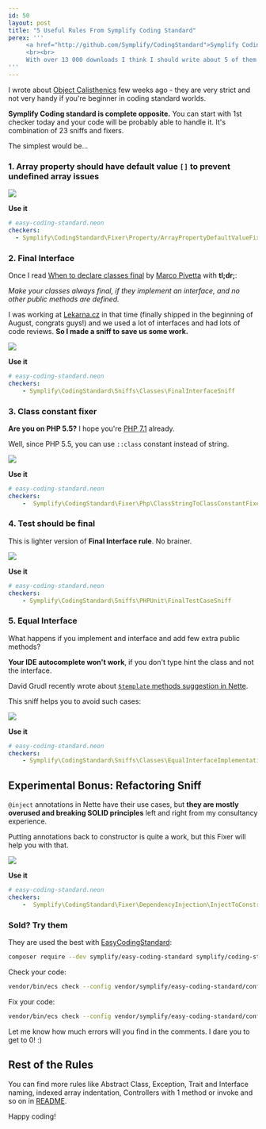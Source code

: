 ```yaml
---
id: 50
layout: post
title: "5 Useful Rules From Symplify Coding Standard"
perex: '''
     <a href="http://github.com/Symplify/CodingStandard">Symplify Coding Standard</a> was born from Zenify, back from the days I was only Nette programmer. It focuses on <strong>maintainability and clean architecture</strong>. I try to make them simple: <strong>each of them does one job</strong>.  
     <br><br>
     With over 13 000 downloads I think I should write about 5 of them you can use in your projects today. 
'''
---
```


I wrote about [Object Calisthenics](/blog/2017/06/26/php-object-calisthenics-rules-made-simple-version-3-0-is-out-now/) few weeks ago - they are very strict and not very handy if you're beginner in coding standard worlds.
   
**Symplify Coding standard is complete opposite.** You can start with 1st checker today and your code will be probably able to handle it. It's combination of 23 sniffs and fixers.

The simplest would be... 


### 1. Array property should have default value `[]` to prevent undefined array issues

<div>
    <img src="/assets/images/posts/2017/symplify-coding-standard/array-default.png" class="img-thumbnail">
</div>

**Use it**

```yaml
# easy-coding-standard.neon
checkers:
  - Symplify\CodingStandard\Fixer\Property/ArrayPropertyDefaultValueFixer
```


### 2. Final Interface 

Once I read [When to declare classes final](https://ocramius.github.io/blog/when-to-declare-classes-final) by [Marco Pivetta](http://ocramius.github.io/) with **tl;dr;**:

*Make your classes always final, if they implement an interface, and no other public methods are defined.*

I was working at [Lekarna.cz](https://www.lekarna.cz/) in that time (finally shipped in the beginning of August, congrats guys!) and we used a lot of interfaces and had lots of code reviews. **So I made a sniff to save us some work.** 

<div>
    <img src="/assets/images/posts/2017/symplify-coding-standard/final-interface.png" class="img-thumbnail">
</div>

**Use it**

```yaml
# easy-coding-standard.neon
checkers:
    - Symplify\CodingStandard\Sniffs\Classes\FinalInterfaceSniff
```


### 3. Class constant fixer

**Are you on PHP 5.5?** I hope you're [PHP 7.1](/blog/2017/06/05/go-php-71/) already.

Well, since PHP 5.5, you can use `::class` constant instead of string.

<div>
    <img src="/assets/images/posts/2017/symplify-coding-standard/class-constant.png" class="img-thumbnail">
</div>

**Use it**

```yaml
# easy-coding-standard.neon
checkers:
    -  Symplify\CodingStandard\Fixer\Php\ClassStringToClassConstantFixer
```


### 4. Test should be final

This is lighter version of **Final Interface rule**. No brainer. 

<div>
    <img src="/assets/images/posts/2017/symplify-coding-standard/final-test-case.png" class="img-thumbnail">
</div>

**Use it**

```yaml
# easy-coding-standard.neon
checkers:
    - Symplify\CodingStandard\Sniffs\PHPUnit\FinalTestCaseSniff
```



### 5. Equal Interface

What happens if you implement and interface and add few extra public methods?

**Your IDE autocomplete won't work**, if you don't type hint the class and not the interface.

David Grudl recently wrote about [`$template` methods suggestion in Nette](https://phpfashion.com/phpstorm-a-napovidani-nad-this-template).

This sniff helps you to avoid such cases:

<div>
    <img src="/assets/images/posts/2017/symplify-coding-standard/complete-implementation.png" class="img-thumbnail">
</div>


**Use it**

```yaml
# easy-coding-standard.neon
checkers:
    - Symplify\CodingStandard\Sniffs\Classes\EqualInterfaceImplementationSniff
```


## Experimental Bonus: Refactoring Sniff

`@inject` annotations in Nette have their use cases, but **they are mostly overused and breaking SOLID principles** left and right from my consultancy experience.

Putting annotations back to constructor is quite a work, but this Fixer will help you with that.

<div>
    <img src="/assets/images/posts/2017/symplify-coding-standard/inject-to-construct.png" class="img-thumbnail">
</div>

**Use it**

```yaml
# easy-coding-standard.neon
checkers:
    -  Symplify\CodingStandard\Fixer\DependencyInjection\InjectToConstructorInjectionFixer
```


### Sold? Try them 


They are used the best with [EasyCodingStandard](/blog/2017/08/07/7-new-features-in-easy-coding-standard-22/): 
 
```bash
composer require --dev symplify/easy-coding-standard symplify/coding-standard
```

Check your code: 

```bash
vendor/bin/ecs check --config vendor/symplify/easy-coding-standard/config/symplify-checkers.neon
```

Fix your code: 

```bash
vendor/bin/ecs check --config vendor/symplify/easy-coding-standard/config/symplify-checkers.neon --fix
```


Let me know how much errors will you find in the comments. I dare you to get to 0! :)


## Rest of the Rules

You can find more rules like Abstract Class, Exception, Trait and Interface naming, indexed array indentation, Controllers with 1 method or invoke and so on in [README](https://github.com/Symplify/CodingStandard).

Happy coding!

